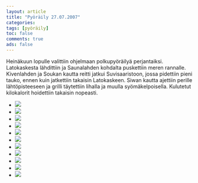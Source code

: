```yaml
---
layout: article 
title: "Pyöräily 27.07.2007" 
categories: 
tags: [pyöräily]
toc: false 
comments: true 
ads: false 
---
```


Heinäkuun lopulle valittiin ohjelmaan polkupyöräilyä perjantaiksi.
Latokaskesta lähdittiin ja Saunalahden kohdalta puskettiin meren
rannalle. Kivenlahden ja Soukan kautta reitti jatkui Suvisaaristoon,
jossa pidettiin pieni tauko, ennen kuin jatkettiin takaisin Latokaskeen.
Siwan kautta ajettiin perille lähtöpisteeseen ja grilli täytettiin
lihalla ja muulla syömäkelpoisella. Kulutetut kilokalorit hoidettiin
takaisin nopeasti.

<div class="th-grid image-gallery" markdown="1">

-   [![](/images/pyoraily-27.07.2007/Thumbnails/pyörä%20001.jpg)](/images/pyoraily-27.07.2007/pyörä%20001.jpg)
-   [![](/images/pyoraily-27.07.2007/Thumbnails/pyörä%20003.jpg)](/images/pyoraily-27.07.2007/pyörä%20003.jpg)
-   [![](/images/pyoraily-27.07.2007/Thumbnails/pyörä%20005.jpg)](/images/pyoraily-27.07.2007/pyörä%20005.jpg)
-   [![](/images/pyoraily-27.07.2007/Thumbnails/pyörä%20006.jpg)](/images/pyoraily-27.07.2007/pyörä%20006.jpg)
-   [![](/images/pyoraily-27.07.2007/Thumbnails/pyörä%20007.jpg)](/images/pyoraily-27.07.2007/pyörä%20007.jpg)
-   [![](/images/pyoraily-27.07.2007/Thumbnails/pyörä%20010.jpg)](/images/pyoraily-27.07.2007/pyörä%20010.jpg)
-   [![](/images/pyoraily-27.07.2007/Thumbnails/pyörä%20011.jpg)](/images/pyoraily-27.07.2007/pyörä%20011.jpg)
-   [![](/images/pyoraily-27.07.2007/Thumbnails/pyörä%20012.jpg)](/images/pyoraily-27.07.2007/pyörä%20012.jpg)
-   [![](/images/pyoraily-27.07.2007/Thumbnails/pyörä%20013.jpg)](/images/pyoraily-27.07.2007/pyörä%20013.jpg)
-   [![](/images/pyoraily-27.07.2007/Thumbnails/pyörä%20014.jpg)](/images/pyoraily-27.07.2007/pyörä%20014.jpg)
-   [![](/images/pyoraily-27.07.2007/Thumbnails/pyörä%20015.jpg)](/images/pyoraily-27.07.2007/pyörä%20015.jpg)

</div>
